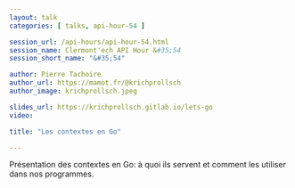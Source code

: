 ```yaml
---
layout: talk
categories: [ talks, api-hour-54 ]

session_url: /api-hours/api-hour-54.html
session_name: Clermont'ech API Hour &#35;54
session_short_name: "&#35;54"

author: Pierre Tachoire
author_url: https://mamot.fr/@krichprollsch
author_image: krichprollsch.jpeg

slides_url: https://krichprollsch.gitlab.io/lets-go
video:

title: "Les contextes en Go"

---
```



Présentation des contextes en Go: à quoi ils servent et comment les utiliser
dans nos programmes.
